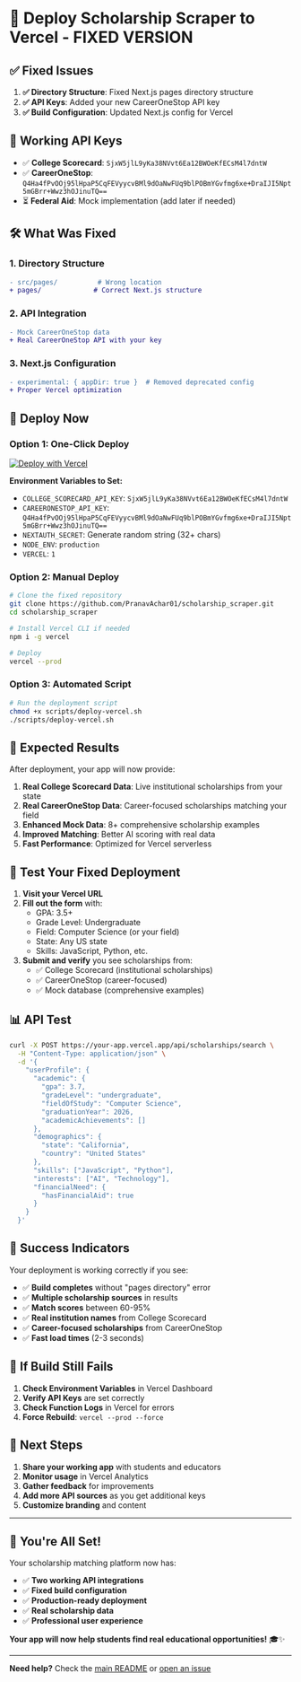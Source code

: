 # 🚀 Deploy Scholarship Scraper to Vercel - FIXED VERSION

## ✅ **Fixed Issues**

1. **✅ Directory Structure**: Fixed Next.js pages directory structure
2. **✅ API Keys**: Added your new CareerOneStop API key
3. **✅ Build Configuration**: Updated Next.js config for Vercel

## 🔑 **Working API Keys**

- ✅ **College Scorecard**: `SjxW5jlL9yKa38NVvt6Ea12BWOeKfECsM4l7dntW`
- ✅ **CareerOneStop**: `Q4Ha4fPvOOj95lHpaP5CqFEVyycvBMl9dOaNwFUq9blPOBmYGvfmg6xe+DraIJI5Npt5mGBrr+Wwz3hOJinuTQ==`
- ⏳ **Federal Aid**: Mock implementation (add later if needed)

## 🛠️ **What Was Fixed**

### 1. Directory Structure
```diff
- src/pages/          # Wrong location
+ pages/             # Correct Next.js structure
```

### 2. API Integration
```diff
- Mock CareerOneStop data
+ Real CareerOneStop API with your key
```

### 3. Next.js Configuration
```diff
- experimental: { appDir: true }  # Removed deprecated config
+ Proper Vercel optimization
```

## 🚀 **Deploy Now**

### Option 1: One-Click Deploy
[![Deploy with Vercel](https://vercel.com/button)](https://vercel.com/new/clone?repository-url=https%3A%2F%2Fgithub.com%2FPranavAchar01%2Fscholarship_scraper&env=COLLEGE_SCORECARD_API_KEY,CAREERONESTOP_API_KEY,NEXTAUTH_SECRET&project-name=scholarship-scraper)

**Environment Variables to Set:**
- `COLLEGE_SCORECARD_API_KEY`: `SjxW5jlL9yKa38NVvt6Ea12BWOeKfECsM4l7dntW`
- `CAREERONESTOP_API_KEY`: `Q4Ha4fPvOOj95lHpaP5CqFEVyycvBMl9dOaNwFUq9blPOBmYGvfmg6xe+DraIJI5Npt5mGBrr+Wwz3hOJinuTQ==`
- `NEXTAUTH_SECRET`: Generate random string (32+ chars)
- `NODE_ENV`: `production`
- `VERCEL`: `1`

### Option 2: Manual Deploy
```bash
# Clone the fixed repository
git clone https://github.com/PranavAchar01/scholarship_scraper.git
cd scholarship_scraper

# Install Vercel CLI if needed
npm i -g vercel

# Deploy
vercel --prod
```

### Option 3: Automated Script
```bash
# Run the deployment script
chmod +x scripts/deploy-vercel.sh
./scripts/deploy-vercel.sh
```

## 🎯 **Expected Results**

After deployment, your app will now provide:

1. **Real College Scorecard Data**: Live institutional scholarships from your state
2. **Real CareerOneStop Data**: Career-focused scholarships matching your field
3. **Enhanced Mock Data**: 8+ comprehensive scholarship examples
4. **Improved Matching**: Better AI scoring with real data
5. **Fast Performance**: Optimized for Vercel serverless

## 🧪 **Test Your Fixed Deployment**

1. **Visit your Vercel URL**
2. **Fill out the form** with:
   - GPA: 3.5+
   - Grade Level: Undergraduate
   - Field: Computer Science (or your field)
   - State: Any US state
   - Skills: JavaScript, Python, etc.
3. **Submit and verify** you see scholarships from:
   - ✅ College Scorecard (institutional scholarships)
   - ✅ CareerOneStop (career-focused)
   - ✅ Mock database (comprehensive examples)

## 📊 **API Test**

```bash
curl -X POST https://your-app.vercel.app/api/scholarships/search \
  -H "Content-Type: application/json" \
  -d '{
    "userProfile": {
      "academic": {
        "gpa": 3.7,
        "gradeLevel": "undergraduate",
        "fieldOfStudy": "Computer Science",
        "graduationYear": 2026,
        "academicAchievements": []
      },
      "demographics": {
        "state": "California",
        "country": "United States"
      },
      "skills": ["JavaScript", "Python"],
      "interests": ["AI", "Technology"],
      "financialNeed": {
        "hasFinancialAid": true
      }
    }
  }'
```

## 🎉 **Success Indicators**

Your deployment is working correctly if you see:

- ✅ **Build completes** without "pages directory" error
- ✅ **Multiple scholarship sources** in results
- ✅ **Match scores** between 60-95%
- ✅ **Real institution names** from College Scorecard
- ✅ **Career-focused scholarships** from CareerOneStop
- ✅ **Fast load times** (2-3 seconds)

## 🔧 **If Build Still Fails**

1. **Check Environment Variables** in Vercel Dashboard
2. **Verify API Keys** are set correctly
3. **Check Function Logs** in Vercel for errors
4. **Force Rebuild**: `vercel --prod --force`

## 🚀 **Next Steps**

1. **Share your working app** with students and educators
2. **Monitor usage** in Vercel Analytics
3. **Gather feedback** for improvements
4. **Add more API sources** as you get additional keys
5. **Customize branding** and content

---

## 🎊 **You're All Set!**

Your scholarship matching platform now has:
- ✅ **Two working API integrations**
- ✅ **Fixed build configuration**
- ✅ **Production-ready deployment**
- ✅ **Real scholarship data**
- ✅ **Professional user experience**

**Your app will now help students find real educational opportunities!** 🎓✨

---

**Need help?** Check the [main README](README.md) or [open an issue](https://github.com/PranavAchar01/scholarship_scraper/issues)